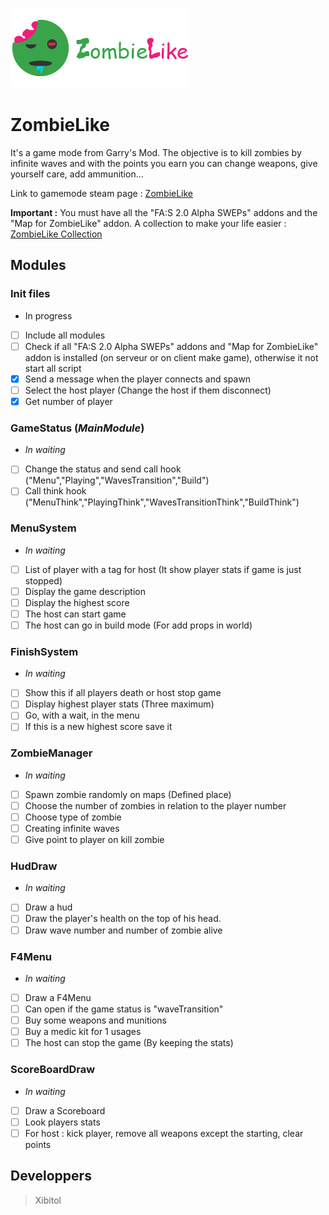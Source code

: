 ![ZombieLike logo with text](https://github.com/Xibitol/ZombieLike/blob/master/logo.png?raw=true)

# ZombieLike
It's a game mode from Garry's Mod. The objective is to kill zombies by infinite waves and with the points you earn you can change weapons, give yourself care, add ammunition...

Link to gamemode steam page : [ZombieLike]()

**Important :** You must have all the "FA:S 2.0 Alpha SWEPs" addons and the "Map for ZombieLike" addon. A collection to make your life easier : [ZombieLike Collection](https://steamcommunity.com/sharedfiles/filedetails/?id=2119249878)

## Modules
### Init files
- In progress
- [ ] Include all modules
- [ ] Check if all "FA:S 2.0 Alpha SWEPs" addons and "Map for ZombieLike" addon is installed (on serveur or on client make game), otherwise it not start all script
- [x] Send a message when the player connects and spawn
- [ ] Select the host player (Change the host if them disconnect)
- [x] Get number of player

### GameStatus (_MainModule_)
- _In waiting_
- [ ] Change the status and send call hook ("Menu","Playing","WavesTransition","Build")
- [ ] Call think hook ("MenuThink","PlayingThink","WavesTransitionThink","BuildThink")

### MenuSystem
- _In waiting_
- [ ] List of player with a tag for host (It show player stats if game is just stopped)
- [ ] Display the game description
- [ ] Display the highest score
- [ ] The host can start game
- [ ] The host can go in build mode (For add props in world)

### FinishSystem
- _In waiting_
- [ ] Show this if all players death or host stop game
- [ ] Display highest player stats (Three maximum)
- [ ] Go, with a wait, in the menu
- [ ] If this is a new highest score save it

### ZombieManager
- _In waiting_
- [ ] Spawn zombie randomly on maps (Defined place)
- [ ] Choose the number of zombies in relation to the player number
- [ ] Choose type of zombie
- [ ] Creating infinite waves
- [ ] Give point to player on kill zombie

### HudDraw
- _In waiting_
- [ ] Draw a hud
- [ ] Draw the player's health on the top of his head.
- [ ] Draw wave number and number of zombie alive

### F4Menu
- _In waiting_
- [ ] Draw a F4Menu
- [ ] Can open if the game status is "waveTransition"
- [ ] Buy some weapons and munitions
- [ ] Buy a medic kit for 1 usages
- [ ] The host can stop the game (By keeping the stats)

### ScoreBoardDraw
- _In waiting_
- [ ] Draw a Scoreboard
- [ ] Look players stats
- [ ] For host : kick player, remove all weapons except the starting, clear points

## Developpers
> Xibitol
